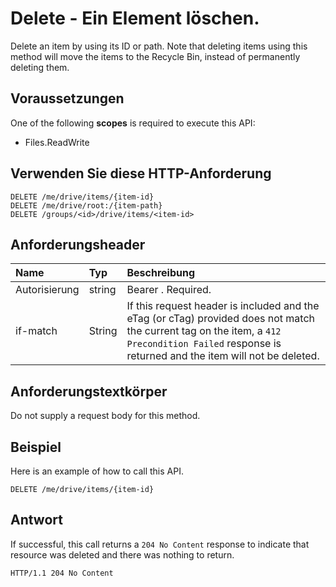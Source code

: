 # <a name="delete-an-item"></a>Delete - Ein Element löschen.

Delete an item by using its ID or path. Note that deleting items using this method will move the items to the Recycle Bin, instead of permanently deleting them.

## <a name="prerequisites"></a>Voraussetzungen
One of the following **scopes** is required to execute this API:

  * Files.ReadWrite

## <a name="http-request"></a>Verwenden Sie diese HTTP-Anforderung

<!-- { "blockType": "ignored" } -->
```
DELETE /me/drive/items/{item-id}
DELETE /me/drive/root:/{item-path}
DELETE /groups/<id>/drive/items/<item-id>
```

## <a name="request-headers"></a>Anforderungsheader

| Name          | Typ   | Beschreibung                                                                                                                                                                                       |
|:--------------|:-------|:--------------------------------------------------------------------------------------------------------------------------------------------------------------------------------------------------|
| Autorisierung | string | Bearer <token>. Required.                                                                                                                                                                         |
| if-match      | String | If this request header is included and the eTag (or cTag) provided does not match the current tag on the item, a `412 Precondition Failed` response is returned and the item will not be deleted. |

## <a name="request-body"></a>Anforderungstextkörper
Do not supply a request body for this method.

## <a name="example"></a>Beispiel

Here is an example of how to call this API.

<!-- {
  "blockType": "request",
  "name": "delete-item"
}-->
```
DELETE /me/drive/items/{item-id}
```

## <a name="response"></a>Antwort

If successful, this call returns a `204 No Content` response to indicate that resource was deleted and there was nothing to return.

<!-- { "blockType": "response" } -->
```http
HTTP/1.1 204 No Content
```

<!-- uuid: 8fcb5dbc-d5aa-4681-8e31-b001d5168d79
2015-10-25 14:57:30 UTC -->
<!-- {
  "type": "#page.annotation",
  "description": "Delete item",
  "keywords": "",
  "section": "documentation",
  "tocPath": "OneDrive/Item/Delete item"
}-->
